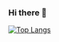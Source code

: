 ### Hi there 👋

[![Top Langs](https://github-readme-stats.vercel.app/api/top-langs/?username=cundejo&layout=compact&theme=dark)](https://github.com/cundejo)

<!--
**cundejo/cundejo** is a ✨ _special_ ✨ repository because its `README.md` (this file) appears on your GitHub profile.

Here are some ideas to get you started:

- 🔭 I’m currently working on ...
- 🌱 I’m currently learning ...
- 👯 I’m looking to collaborate on ...
- 🤔 I’m looking for help with ...
- 💬 Ask me about ...
- 📫 How to reach me: ...
- 😄 Pronouns: ...
- ⚡ Fun fact: ...
-->
